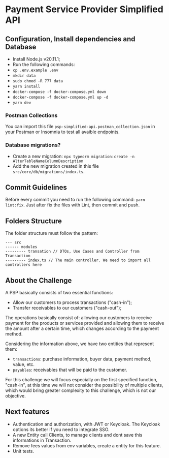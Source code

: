 # Payment Service Provider Simplified API

## Configuration, Install dependencies and Database

- Install Node.js v20.11.1;  
- Run the following commands:  
- `cp .env.example .env`  
- `mkdir data`  
- `sudo chmod -R 777 data`  
- `yarn install`  
- `docker-compose -f docker-compose.yml down`  
- `docker-compose -f docker-compose.yml up -d`  
- `yarn dev`  


### Postman Collections

You can import this file `psp-simplified-api.postman_collection.json` in your Postman or Insomnia to test all avaible endpoints.


### Database migrations?

- Create a new migration: `npx typeorm migration:create -n AlterTableNameColumnDescription`
- Add the new migration created in this file `src/core/db/migrations/index.ts`.


## Commit Guidelines

Before every commit you need to run the following command: `yarn lint:fix`. Just after fix the files with Lint, then commit and push.


## Folders Structure

The folder structure must follow the pattern:  
```
--- src
------ modules
--------- transation // DTOs, Use Cases and Controller from Transaction
--------- index.ts // The main controller. We need to import all controllers here
```

## About the Challenge

A PSP basically consists of two essential functions:

- Allow our customers to process transactions ("cash-in");  
- Transfer receivables to our customers ("cash-out");  

The operations basically consist of: allowing our customers to receive payment for the products or services provided and allowing them to receive the amount after a certain time, which changes according to the payment method.

Considering the information above, we have two entities that represent them:
- `transactions`: purchase information, buyer data, payment method, value, etc.  
- `payables`: receivables that will be paid to the customer.

For this challenge we will focus especially on the first specified function, "cash-in", at this time we will not consider the possibility of multiple clients, which would bring greater complexity to this challenge, which is not our objective.


## Next features

- Authentication and authorization, with JWT or Keycloak. The Keycloak options its better if you need to integrate SSO.  
- A new Entity call Clients, to manage clients and dont save this informations in Transaction.  
- Remove fees values from env variables, create a entity for this feature.  
- Unit tests.